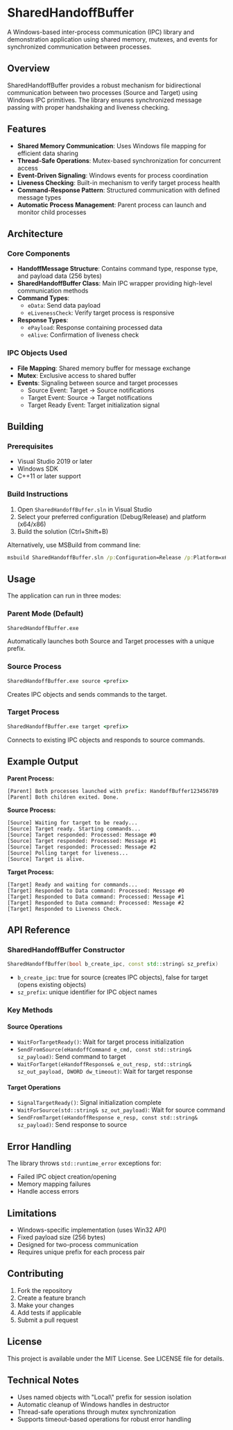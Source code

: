 # SharedHandoffBuffer

A Windows-based inter-process communication (IPC) library and demonstration application using shared memory, mutexes, and events for synchronized communication between processes.

## Overview

SharedHandoffBuffer provides a robust mechanism for bidirectional communication between two processes (Source and Target) using Windows IPC primitives. The library ensures synchronized message passing with proper handshaking and liveness checking.

## Features

- **Shared Memory Communication**: Uses Windows file mapping for efficient data sharing
- **Thread-Safe Operations**: Mutex-based synchronization for concurrent access
- **Event-Driven Signaling**: Windows events for process coordination
- **Liveness Checking**: Built-in mechanism to verify target process health
- **Command-Response Pattern**: Structured communication with defined message types
- **Automatic Process Management**: Parent process can launch and monitor child processes

## Architecture

### Core Components

- **HandoffMessage Structure**: Contains command type, response type, and payload data (256 bytes)
- **SharedHandoffBuffer Class**: Main IPC wrapper providing high-level communication methods
- **Command Types**: 
  - `eData`: Send data payload
  - `eLivenessCheck`: Verify target process is responsive
- **Response Types**:
  - `ePayload`: Response containing processed data
  - `eAlive`: Confirmation of liveness check

### IPC Objects Used

- **File Mapping**: Shared memory buffer for message exchange
- **Mutex**: Exclusive access to shared buffer
- **Events**: Signaling between source and target processes
  - Source Event: Target → Source notifications
  - Target Event: Source → Target notifications  
  - Target Ready Event: Target initialization signal

## Building

### Prerequisites

- Visual Studio 2019 or later
- Windows SDK
- C++11 or later support

### Build Instructions

1. Open `SharedHandoffBuffer.sln` in Visual Studio
2. Select your preferred configuration (Debug/Release) and platform (x64/x86)
3. Build the solution (Ctrl+Shift+B)

Alternatively, use MSBuild from command line:
```cmd
msbuild SharedHandoffBuffer.sln /p:Configuration=Release /p:Platform=x64
```

## Usage

The application can run in three modes:

### Parent Mode (Default)
```cmd
SharedHandoffBuffer.exe
```
Automatically launches both Source and Target processes with a unique prefix.

### Source Process
```cmd
SharedHandoffBuffer.exe source <prefix>
```
Creates IPC objects and sends commands to the target.

### Target Process  
```cmd
SharedHandoffBuffer.exe target <prefix>
```
Connects to existing IPC objects and responds to source commands.

## Example Output

**Parent Process:**
```
[Parent] Both processes launched with prefix: HandoffBuffer123456789
[Parent] Both children exited. Done.
```

**Source Process:**
```
[Source] Waiting for target to be ready...
[Source] Target ready. Starting commands...
[Source] Target responded: Processed: Message #0
[Source] Target responded: Processed: Message #1
[Source] Target responded: Processed: Message #2
[Source] Polling target for liveness...
[Source] Target is alive.
```

**Target Process:**
```
[Target] Ready and waiting for commands...
[Target] Responded to Data command: Processed: Message #0
[Target] Responded to Data command: Processed: Message #1
[Target] Responded to Data command: Processed: Message #2
[Target] Responded to Liveness Check.
```

## API Reference

### SharedHandoffBuffer Constructor
```cpp
SharedHandoffBuffer(bool b_create_ipc, const std::string& sz_prefix)
```
- `b_create_ipc`: true for source (creates IPC objects), false for target (opens existing objects)
- `sz_prefix`: unique identifier for IPC object names

### Key Methods

#### Source Operations
- `WaitForTargetReady()`: Wait for target process initialization
- `SendFromSource(eHandoffCommand e_cmd, const std::string& sz_payload)`: Send command to target
- `WaitForTarget(eHandoffResponse& e_out_resp, std::string& sz_out_payload, DWORD dw_timeout)`: Wait for target response

#### Target Operations
- `SignalTargetReady()`: Signal initialization complete
- `WaitForSource(std::string& sz_out_payload)`: Wait for source command
- `SendFromTarget(eHandoffResponse e_resp, const std::string& sz_payload)`: Send response to source

## Error Handling

The library throws `std::runtime_error` exceptions for:
- Failed IPC object creation/opening
- Memory mapping failures
- Handle access errors

## Limitations

- Windows-specific implementation (uses Win32 API)
- Fixed payload size (256 bytes)
- Designed for two-process communication
- Requires unique prefix for each process pair

## Contributing

1. Fork the repository
2. Create a feature branch
3. Make your changes
4. Add tests if applicable
5. Submit a pull request

## License

This project is available under the MIT License. See LICENSE file for details.

## Technical Notes

- Uses named objects with "Local\\" prefix for session isolation
- Automatic cleanup of Windows handles in destructor
- Thread-safe operations through mutex synchronization
- Supports timeout-based operations for robust error handling

